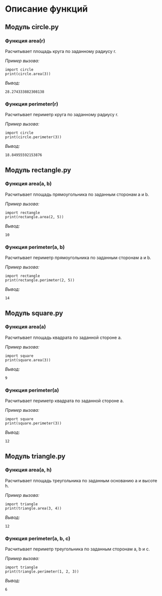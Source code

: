 # Описание функций  

## Модуль circle.py  
### **Функция area(r)**  

Расчитывает площадь круга по заданному радиусу r.  

_Пример вызова:_  
```
import circle
print(circle.area(3))  
```  
_Вывод:_  
```
28.274333882308138  
```
### **Функция perimeter(r)**  

Расчитывает периметр круга по заданному радиусу r.  

_Пример вызова:_  
```
import circle
print(circle.perimeter(3))  
```  
_Вывод:_  
```
18.84955592153876  
```
    
## Модуль rectangle.py  
### **Функция area(a, b)**  

Расчитывает площадь прямоугольника по заданным сторонам a и b.  

_Пример вызова:_  
```
import rectangle
print(rectangle.area(2, 5))  
```  
_Вывод:_  
```
10  
```
### **Функция perimeter(a, b)**  

Расчитывает периметр прямоугольника по заданным сторонам a и b.  

_Пример вызова:_  
```
import rectangle
print(rectangle.perimeter(2, 5))  
```  
_Вывод:_  
```
14  
```
## Модуль square.py  
### **Функция area(a)**  

Расчитывает площадь квадрата по заданной стороне a.  

_Пример вызова:_  
```
import square
print(square.area(3))  
```  
_Вывод:_  
```
9  
```
### **Функция perimeter(a)**  

Расчитывает периметр квадрата по заданной стороне a.  

_Пример вызова:_  
```
import square
print(square.perimeter(3))  
```  
_Вывод_:  
```
12  
```
## Модуль triangle.py  
### **Функция area(a, h)**  

Расчитывает площадь треугольника по заданным основанию a и высоте h.  

_Пример вызова:_  
```
import triangle
print(triangle.area(3, 4))  
```  
_Вывод:_  
```
12  
```
### **Функция perimeter(a, b, c)**  

Расчитывает периметр треугольника по заданным сторонам a, b и c.  

_Пример вызова:_  
```
import triangle
print(triangle.perimeter(1, 2, 3))  
```  
_Вывод:_   
```
6  
```

    

